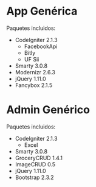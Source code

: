 App Genérica
==============

Paquetes incluidos:

- CodeIgniter 2.1.3
  - FacebookApi
  - Bitly
  - UF Sii
- Smarty 3.0.8
- Modernizr 2.6.3
- jQuery 1.11.0
- Fancybox 2.1.5


Admin Genérico
==============

Paquetes incluidos:

- CodeIgniter 2.1.3
  - Excel
- Smarty 3.0.8
- GroceryCRUD 1.4.1
- ImageCRUD 0.5
- jQuery 1.11.0
- Bootstrap 2.3.2